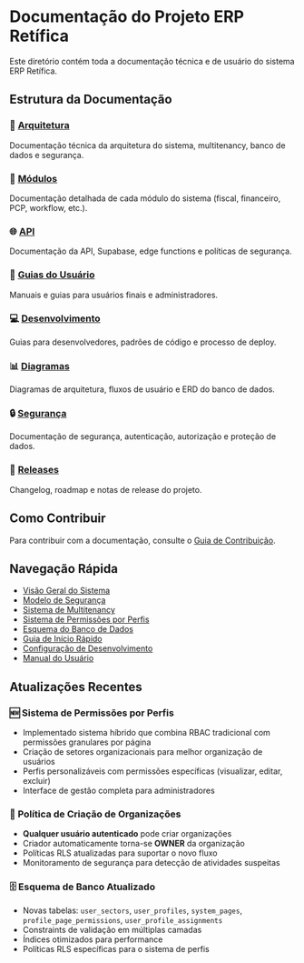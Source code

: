 # Documentação do Projeto ERP Retífica

Este diretório contém toda a documentação técnica e de usuário do sistema ERP Retífica.

## Estrutura da Documentação

### 📐 [Arquitetura](./architecture/)
Documentação técnica da arquitetura do sistema, multitenancy, banco de dados e segurança.

### 🔧 [Módulos](./modules/)
Documentação detalhada de cada módulo do sistema (fiscal, financeiro, PCP, workflow, etc.).

### 🌐 [API](./api/)
Documentação da API, Supabase, edge functions e políticas de segurança.

### 👥 [Guias do Usuário](./user-guides/)
Manuais e guias para usuários finais e administradores.

### 💻 [Desenvolvimento](./development/)
Guias para desenvolvedores, padrões de código e processo de deploy.

### 📊 [Diagramas](./diagrams/)
Diagramas de arquitetura, fluxos de usuário e ERD do banco de dados.

### 🔒 [Segurança](./security/)
Documentação de segurança, autenticação, autorização e proteção de dados.

### 📝 [Releases](./releases/)
Changelog, roadmap e notas de release do projeto.

## Como Contribuir

Para contribuir com a documentação, consulte o [Guia de Contribuição](./development/contributing.md).

## Navegação Rápida

- [Visão Geral do Sistema](./architecture/system-overview.md)
- [Modelo de Segurança](./architecture/security-model.md)
- [Sistema de Multitenancy](./architecture/multitenancy.md)
- [Sistema de Permissões por Perfis](./architecture/profile-permissions-system.md)
- [Esquema do Banco de Dados](./architecture/database-schema.md)
- [Guia de Início Rápido](./user-guides/getting-started.md)
- [Configuração de Desenvolvimento](./development/setup-guide.md)
- [Manual do Usuário](./user-guides/user-manual.md)

## Atualizações Recentes

### 🆕 Sistema de Permissões por Perfis
- Implementado sistema híbrido que combina RBAC tradicional com permissões granulares por página
- Criação de setores organizacionais para melhor organização de usuários
- Perfis personalizáveis com permissões específicas (visualizar, editar, excluir)
- Interface de gestão completa para administradores

### 🔐 Política de Criação de Organizações
- **Qualquer usuário autenticado** pode criar organizações
- Criador automaticamente torna-se **OWNER** da organização
- Políticas RLS atualizadas para suportar o novo fluxo
- Monitoramento de segurança para detecção de atividades suspeitas

### 🗄️ Esquema de Banco Atualizado
- Novas tabelas: `user_sectors`, `user_profiles`, `system_pages`, `profile_page_permissions`, `user_profile_assignments`
- Constraints de validação em múltiplas camadas
- Índices otimizados para performance
- Políticas RLS específicas para o sistema de perfis